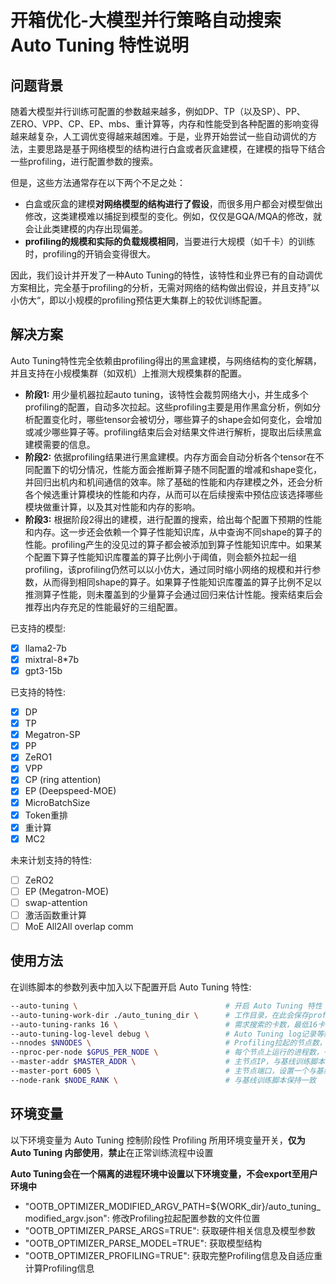 # 开箱优化-大模型并行策略自动搜索 Auto Tuning 特性说明

## 问题背景

随着大模型并行训练可配置的参数越来越多，例如DP、TP（以及SP）、PP、ZERO、VPP、CP、EP、mbs、重计算等，内存和性能受到各种配置的影响变得越来越复杂，人工调优变得越来越困难。于是，业界开始尝试一些自动调优的方法，主要思路是基于网络模型的结构进行白盒或者灰盒建模，在建模的指导下结合一些profiling，进行配置参数的搜索。

但是，这些方法通常存在以下两个不足之处：

- 白盒或灰盒的建模**对网络模型的结构进行了假设**，而很多用户都会对模型做出修改，这类建模难以捕捉到模型的变化。例如，仅仅是GQA/MQA的修改，就会让此类建模的内存出现偏差。
- **profiling的规模和实际的负载规模相同**，当要进行大规模（如千卡）的训练时，profiling的开销会变得很大。

因此，我们设计并开发了一种Auto Tuning的特性，该特性和业界已有的自动调优方案相比，完全基于profiling的分析，无需对网络的结构做出假设，并且支持”以小仿大“，即以小规模的profiling预估更大集群上的较优训练配置。

## 解决方案

Auto Tuning特性完全依赖由profiling得出的黑盒建模，与网络结构的变化解耦，并且支持在小规模集群（如双机）上推测大规模集群的配置。

- **阶段1:** 用少量机器拉起auto tuning，该特性会裁剪网络大小，并生成多个profiling的配置，自动多次拉起。这些profiling主要是用作黑盒分析，例如分析配置变化时，哪些tensor会被切分，哪些算子的shape会如何变化，会增加或减少哪些算子等。profiling结束后会对结果文件进行解析，提取出后续黑盒建模需要的信息。
- **阶段2:** 依据profiling结果进行黑盒建模。内存方面会自动分析各个tensor在不同配置下的切分情况，性能方面会推断算子随不同配置的增减和shape变化，并回归出机内和机间通信的效率。除了基础的性能和内存建模之外，还会分析各个候选重计算模块的性能和内存，从而可以在后续搜索中预估应该选择哪些模块做重计算，以及其对性能和内存的影响。
- **阶段3:** 根据阶段2得出的建模，进行配置的搜索，给出每个配置下预期的性能和内存。这一步还会依赖一个算子性能知识库，从中查询不同shape的算子的性能。profiling产生的没见过的算子都会被添加到算子性能知识库中。如果某个配置下算子性能知识库覆盖的算子比例小于阈值，则会额外拉起一组profiling，该profiling仍然可以以小仿大，通过同时缩小网络的规模和并行参数，从而得到相同shape的算子。如果算子性能知识库覆盖的算子比例不足以推测算子性能，则未覆盖到的少量算子会通过回归来估计性能。搜索结束后会推荐出内存充足的性能最好的三组配置。

已支持的模型:
- [x] llama2-7b
- [x] mixtral-8*7b
- [x] gpt3-15b

已支持的特性:

- [x] DP
- [x] TP
- [x] Megatron-SP
- [x] PP
- [x] ZeRO1
- [x] VPP
- [x] CP (ring attention)
- [x] EP (Deepspeed-MOE)
- [x] MicroBatchSize
- [x] Token重排
- [x] 重计算
- [x] MC2

未来计划支持的特性:

- [ ] ZeRO2
- [ ] EP (Megatron-MOE)
- [ ] swap-attention
- [ ] 激活函数重计算
- [ ] MoE All2All overlap comm

## 使用方法

在训练脚本的参数列表中加入以下配置开启 Auto Tuning 特性:

```bash
--auto-tuning \                                 # 开启 Auto Tuning 特性
--auto-tuning-work-dir ./auto_tuning_dir \      # 工作目录，在此会保存profiling等文件
--auto-tuning-ranks 16 \                        # 需求搜索的卡数，最低16卡
--auto-tuning-log-level debug \                 # Auto Tuning log记录等级，可选warning, info, debug
--nnodes $NNODES \                              # Profiling拉起的节点数，与基线训练脚本保持一致
--nproc-per-node $GPUS_PER_NODE \               # 每个节点上运行的进程数，一般与单节点卡数相同，与基线训练脚本保持一致
--master-addr $MASTER_ADDR \                    # 主节点IP，与基线训练脚本保持一致
--master-port 6005 \                            # 主节点端口，设置一个与基线脚本不同的端口
--node-rank $NODE_RANK \                        # 与基线训练脚本保持一致
```

## 环境变量
以下环境变量为 Auto Tuning 控制阶段性 Profiling 所用环境变量开关，**仅为 Auto Tuning 内部使用**，**禁止**在正常训练流程中设置

**Auto Tuning会在一个隔离的进程环境中设置以下环境变量，不会export至用户环境中**
- "OOTB_OPTIMIZER_MODIFIED_ARGV_PATH=${WORK_dir}/auto_tuning_modified_argv.json": 修改Profiling拉起配置参数的文件位置
- "OOTB_OPTIMIZER_PARSE_ARGS=TRUE": 获取硬件相关信息及模型参数
- "OOTB_OPTIMIZER_PARSE_MODEL=TRUE": 获取模型结构
- "OOTB_OPTIMIZER_PROFILING=TRUE": 获取完整Profiling信息及自适应重计算Profiling信息
